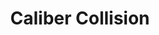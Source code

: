 ---
title: "Caliber Collision"
url: /centennial/caliber-collision-south-fraser-street/
shop: car repair
---